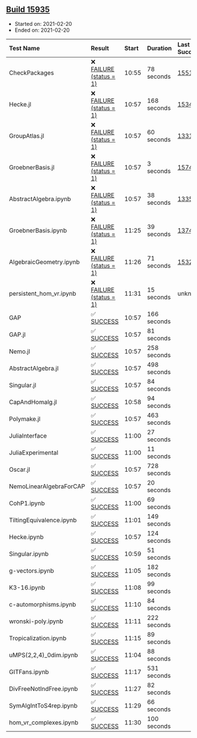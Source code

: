 ## [Build 15935](https://oscarci.mathematik.uni-kl.de/job/oscar/15935/)

* Started on: 2021-02-20
* Ended on: 2021-02-20

| Test Name    | Result | Start | Duration | Last Success | First Failure |
|:-------------|:-------|:------|:---------|:-------------|:--------------|
| CheckPackages | ❌ [FAILURE (status = 1)](https://oscarci.mathematik.uni-kl.de/job/oscar/15935/artifact/logs/build-15935/CheckPackages.log) | 10:55 | 78 seconds | [15514](https://oscarci.mathematik.uni-kl.de/job/oscar/15514/) | [15515](https://oscarci.mathematik.uni-kl.de/job/oscar/15515/) |
| Hecke.jl | ❌ [FAILURE (status = 1)](https://oscarci.mathematik.uni-kl.de/job/oscar/15935/artifact/logs/build-15935/Hecke.jl.log) | 10:57 | 168 seconds | [15344](https://oscarci.mathematik.uni-kl.de/job/oscar/15344/) | [15348](https://oscarci.mathematik.uni-kl.de/job/oscar/15348/) |
| GroupAtlas.jl | ❌ [FAILURE (status = 1)](https://oscarci.mathematik.uni-kl.de/job/oscar/15935/artifact/logs/build-15935/GroupAtlas.jl.log) | 10:57 | 60 seconds | [13311](https://oscarci.mathematik.uni-kl.de/job/oscar/13311/) | [13312](https://oscarci.mathematik.uni-kl.de/job/oscar/13312/) |
| GroebnerBasis.jl | ❌ [FAILURE (status = 1)](https://oscarci.mathematik.uni-kl.de/job/oscar/15935/artifact/logs/build-15935/GroebnerBasis.jl.log) | 10:57 | 3 seconds | [15745](https://oscarci.mathematik.uni-kl.de/job/oscar/15745/) | [15746](https://oscarci.mathematik.uni-kl.de/job/oscar/15746/) |
| AbstractAlgebra.ipynb | ❌ [FAILURE (status = 1)](https://oscarci.mathematik.uni-kl.de/job/oscar/15935/artifact/logs/build-15935/AbstractAlgebra.ipynb.log) | 10:57 | 38 seconds | [13355](https://oscarci.mathematik.uni-kl.de/job/oscar/13355/) | [13356](https://oscarci.mathematik.uni-kl.de/job/oscar/13356/) |
| GroebnerBasis.ipynb | ❌ [FAILURE (status = 1)](https://oscarci.mathematik.uni-kl.de/job/oscar/15935/artifact/logs/build-15935/GroebnerBasis.ipynb.log) | 11:25 | 39 seconds | [13748](https://oscarci.mathematik.uni-kl.de/job/oscar/13748/) | [13749](https://oscarci.mathematik.uni-kl.de/job/oscar/13749/) |
| AlgebraicGeometry.ipynb | ❌ [FAILURE (status = 1)](https://oscarci.mathematik.uni-kl.de/job/oscar/15935/artifact/logs/build-15935/AlgebraicGeometry.ipynb.log) | 11:26 | 71 seconds | [15322](https://oscarci.mathematik.uni-kl.de/job/oscar/15322/) | [15323](https://oscarci.mathematik.uni-kl.de/job/oscar/15323/) |
| persistent_hom_vr.ipynb | ❌ [FAILURE (status = 1)](https://oscarci.mathematik.uni-kl.de/job/oscar/15935/artifact/logs/build-15935/persistent_hom_vr.ipynb.log) | 11:31 | 15 seconds | unknown | unknown |
| GAP | ✅ [SUCCESS](https://oscarci.mathematik.uni-kl.de/job/oscar/15935/artifact/logs/build-15935/GAP.log) | 10:57 | 166 seconds |  |  |
| GAP.jl | ✅ [SUCCESS](https://oscarci.mathematik.uni-kl.de/job/oscar/15935/artifact/logs/build-15935/GAP.jl.log) | 10:57 | 81 seconds |  |  |
| Nemo.jl | ✅ [SUCCESS](https://oscarci.mathematik.uni-kl.de/job/oscar/15935/artifact/logs/build-15935/Nemo.jl.log) | 10:57 | 258 seconds |  |  |
| AbstractAlgebra.jl | ✅ [SUCCESS](https://oscarci.mathematik.uni-kl.de/job/oscar/15935/artifact/logs/build-15935/AbstractAlgebra.jl.log) | 10:57 | 498 seconds |  |  |
| Singular.jl | ✅ [SUCCESS](https://oscarci.mathematik.uni-kl.de/job/oscar/15935/artifact/logs/build-15935/Singular.jl.log) | 10:57 | 84 seconds |  |  |
| CapAndHomalg.jl | ✅ [SUCCESS](https://oscarci.mathematik.uni-kl.de/job/oscar/15935/artifact/logs/build-15935/CapAndHomalg.jl.log) | 10:58 | 94 seconds |  |  |
| Polymake.jl | ✅ [SUCCESS](https://oscarci.mathematik.uni-kl.de/job/oscar/15935/artifact/logs/build-15935/Polymake.jl.log) | 10:57 | 463 seconds |  |  |
| JuliaInterface | ✅ [SUCCESS](https://oscarci.mathematik.uni-kl.de/job/oscar/15935/artifact/logs/build-15935/JuliaInterface.log) | 11:00 | 27 seconds |  |  |
| JuliaExperimental | ✅ [SUCCESS](https://oscarci.mathematik.uni-kl.de/job/oscar/15935/artifact/logs/build-15935/JuliaExperimental.log) | 11:00 | 11 seconds |  |  |
| Oscar.jl | ✅ [SUCCESS](https://oscarci.mathematik.uni-kl.de/job/oscar/15935/artifact/logs/build-15935/Oscar.jl.log) | 10:57 | 728 seconds |  |  |
| NemoLinearAlgebraForCAP | ✅ [SUCCESS](https://oscarci.mathematik.uni-kl.de/job/oscar/15935/artifact/logs/build-15935/NemoLinearAlgebraForCAP.log) | 10:57 | 20 seconds |  |  |
| CohP1.ipynb | ✅ [SUCCESS](https://oscarci.mathematik.uni-kl.de/job/oscar/15935/artifact/logs/build-15935/CohP1.ipynb.log) | 11:00 | 69 seconds |  |  |
| TiltingEquivalence.ipynb | ✅ [SUCCESS](https://oscarci.mathematik.uni-kl.de/job/oscar/15935/artifact/logs/build-15935/TiltingEquivalence.ipynb.log) | 11:01 | 149 seconds |  |  |
| Hecke.ipynb | ✅ [SUCCESS](https://oscarci.mathematik.uni-kl.de/job/oscar/15935/artifact/logs/build-15935/Hecke.ipynb.log) | 10:57 | 124 seconds |  |  |
| Singular.ipynb | ✅ [SUCCESS](https://oscarci.mathematik.uni-kl.de/job/oscar/15935/artifact/logs/build-15935/Singular.ipynb.log) | 10:59 | 51 seconds |  |  |
| g-vectors.ipynb | ✅ [SUCCESS](https://oscarci.mathematik.uni-kl.de/job/oscar/15935/artifact/logs/build-15935/g-vectors.ipynb.log) | 11:05 | 182 seconds |  |  |
| K3-16.ipynb | ✅ [SUCCESS](https://oscarci.mathematik.uni-kl.de/job/oscar/15935/artifact/logs/build-15935/K3-16.ipynb.log) | 11:08 | 99 seconds |  |  |
| c-automorphisms.ipynb | ✅ [SUCCESS](https://oscarci.mathematik.uni-kl.de/job/oscar/15935/artifact/logs/build-15935/c-automorphisms.ipynb.log) | 11:10 | 84 seconds |  |  |
| wronski-poly.ipynb | ✅ [SUCCESS](https://oscarci.mathematik.uni-kl.de/job/oscar/15935/artifact/logs/build-15935/wronski-poly.ipynb.log) | 11:11 | 222 seconds |  |  |
| Tropicalization.ipynb | ✅ [SUCCESS](https://oscarci.mathematik.uni-kl.de/job/oscar/15935/artifact/logs/build-15935/Tropicalization.ipynb.log) | 11:15 | 89 seconds |  |  |
| uMPS(2,2,4)_0dim.ipynb | ✅ [SUCCESS](https://oscarci.mathematik.uni-kl.de/job/oscar/15935/artifact/logs/build-15935/uMPS-2-2-4-_0dim.ipynb.log) | 11:04 | 88 seconds |  |  |
| GITFans.ipynb | ✅ [SUCCESS](https://oscarci.mathematik.uni-kl.de/job/oscar/15935/artifact/logs/build-15935/GITFans.ipynb.log) | 11:17 | 531 seconds |  |  |
| DivFreeNotIndFree.ipynb | ✅ [SUCCESS](https://oscarci.mathematik.uni-kl.de/job/oscar/15935/artifact/logs/build-15935/DivFreeNotIndFree.ipynb.log) | 11:27 | 82 seconds |  |  |
| SymAlgIntToS4rep.ipynb | ✅ [SUCCESS](https://oscarci.mathematik.uni-kl.de/job/oscar/15935/artifact/logs/build-15935/SymAlgIntToS4rep.ipynb.log) | 11:29 | 66 seconds |  |  |
| hom_vr_complexes.ipynb | ✅ [SUCCESS](https://oscarci.mathematik.uni-kl.de/job/oscar/15935/artifact/logs/build-15935/hom_vr_complexes.ipynb.log) | 11:30 | 100 seconds |  |  |
